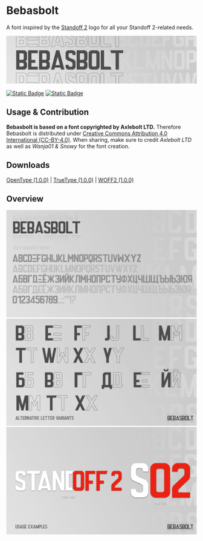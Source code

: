 # Bebasbolt
A font inspired by the [Standoff 2](https://install.standoff2.com/en/) logo for all your Standoff 2-related needs. 
<p align="center">
    
![GitHub Cover](https://raw.githubusercontent.com/Wanja01YT/bebasbolt/main/images/github_banner.png)
    
</p>

[![Static Badge](https://img.shields.io/badge/vkontakte-1.0-0077FF?logo=vk&logoColor=0077FF)](https://vk.com/wall-224629273_168)
[![Static Badge](https://img.shields.io/badge/license-CC%20BY%204.0%20-lightgrey)](https://creativecommons.org/licenses/by/4.0/deed.en)

## Usage & Contribution
**Bebasbolt is based on a font copyrighted by Axlebolt LTD.** Therefore Bebasbolt is distributed under [Creative Commons Attribution 4.0 International (CC-BY-4.0)](https://github.com/Wanja01YT/bebasbolt/blob/main/LICENSE). When sharing, make sure to credit _Axlebolt LTD_ as well as _Wanja01 & Snowy_ for the font creation.

## Downloads
[OpenType (1.0.0)](https://github.com/Wanja01YT/bebasbolt/releases/download/release-1.0.0/Bebasbolt-1.0.0-release.otf) | 
[TrueType (1.0.0)](https://github.com/Wanja01YT/bebasbolt/releases/download/release-1.0.0/Bebasbolt-1.0.0-release.ttf) | 
[WOFF2 (1.0.0)](https://github.com/Wanja01YT/bebasbolt/releases/download/release-1.0.0/Bebasbolt-1.0.0-release.woff2)

## Overview
![Font Overview](https://raw.githubusercontent.com/Wanja01YT/bebasbolt/main/images/bebasbolt-1.png)
![Alternative Letter Variants](https://raw.githubusercontent.com/Wanja01YT/bebasbolt/main/images/bebasbolt-2.png)
![Usage Examples](https://raw.githubusercontent.com/Wanja01YT/bebasbolt/main/images/bebasbolt-3.png)


